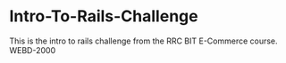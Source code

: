 Intro-To-Rails-Challenge
========================

This is the intro to rails challenge from the RRC BIT E-Commerce course. WEBD-2000
